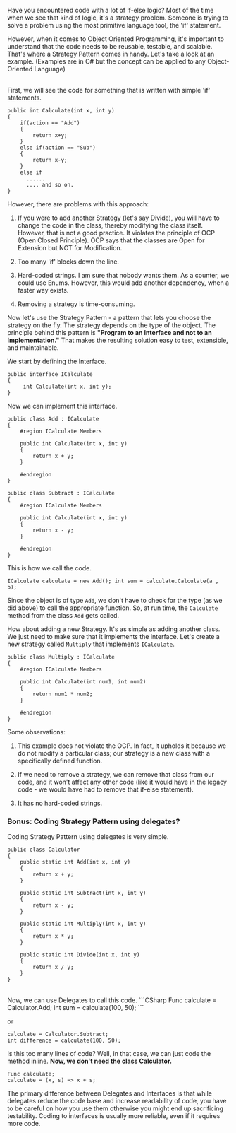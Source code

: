 Have you encountered code with a lot of if-else logic? Most of the time when we see that kind of logic, it's a strategy problem. Someone is trying to solve a problem using the most primitive language tool, the 'if' statement. 

However, when it comes to Object Oriented Programming, it's important to understand that the code needs to be reusable, testable, and scalable. That's where a Strategy Pattern comes in handy. Let's take a look at an example. (Examples are in C# but the concept can be applied to any Object-Oriented Language)

<br>
First, we will see the code for something that is written with simple 'if' statements.


```CSharp
public int Calculate(int x, int y)
{
	if(action == "Add")
    {
    	return x+y;
    }
    else if(action == "Sub")
    {
    	return x-y;
    }
    else if
      ......
      .... and so on.
}
```

However, there are problems with this approach:

1. If you were to add another Strategy (let's say Divide), you will have to change the code in the class, thereby modifying the class itself. However, that is not a good practice. It violates the principle of OCP (Open Closed Principle). OCP says that the classes are Open for Extension but NOT for Modification. 

2. Too many 'if' blocks down the line. 

3. Hard-coded strings. I am sure that nobody wants them. As a counter, we could use Enums. However, this would add another dependency, when a faster way exists.

4. Removing a strategy is time-consuming. 

Now let's use the Strategy Pattern - a pattern that lets you choose the strategy on the fly. The strategy depends on the type of the object. The principle behind this pattern is **"Program to an Interface and not to an Implementation."** That makes the resulting solution easy to test, extensible, and maintainable. 

We start by defining the Interface. 
```CSharp
public interface ICalculate
{
	 int Calculate(int x, int y);
}
  ```

Now we can implement this interface. 

```CSharp
public class Add : ICalculate
{
    #region ICalculate Members

    public int Calculate(int x, int y)
    {
        return x + y;
    }

    #endregion
}

public class Subtract : ICalculate
{
    #region ICalculate Members

    public int Calculate(int x, int y)
    {
        return x - y;
    }

    #endregion
}
```

This is how we call the code. 
```CSharp
ICalculate calculate = new Add(); int sum = calculate.Calculate(a , b);
```

Since the object is of type `Add`, we don't have to check for the type (as we did above) to call the appropriate function. So, at run time, the `Calculate` method from the class `Add` gets called. 

How about adding a new Strategy. It's as simple as adding another class. We just need to make sure that it implements the interface. Let's create a new strategy called `Multiply` that implements `ICalculate`. 

```CSharp
public class Multiply : ICalculate
{
    #region ICalculate Members

    public int Calculate(int num1, int num2)
    {
        return num1 * num2;
    }

    #endregion
}
```

Some observations:

1. This example does not violate the OCP. In fact, it upholds it because we do not modify a particular class; our strategy is a new class with a specifically defined function.

2. If we need to remove a strategy, we can remove that class from our code, and it won't affect any other code (like it would have in the legacy code - we would have had to remove that if-else statement). 

3. It has no hard-coded strings. 

### Bonus: Coding Strategy Pattern using delegates?

Coding Strategy Pattern using delegates is very simple.

```CSharp
public class Calculator
{
    public static int Add(int x, int y)
    {
        return x + y;
    }

    public static int Subtract(int x, int y)
    {
        return x - y;
    }

    public static int Multiply(int x, int y)
    {
        return x * y;
    }

    public static int Divide(int x, int y)
    {
        return x / y;
    }
}
 ```
 
<br>
Now, we can use Delegates to call this code. 
```CSharp
Func calculate = Calculator.Add;
int sum = calculate(100, 50);
```

or 
```CSharp
calculate = Calculator.Subtract;
int difference = calculate(100, 50);
 ```

Is this too many lines of code? Well, in that case, we can just code the method inline. **Now, we don't need the class Calculator.**
```CSharp
Func calculate;
calculate = (x, s) => x + s;
```

The primary difference between Delegates and Interfaces is that while delegates reduce the code base and increase readability of code, you have to be careful on how you use them otherwise you might end up sacrificing testability. Coding to interfaces is usually more reliable, even if it requires more code.
						